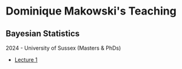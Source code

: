 # Dominique Makowski's Teaching

## Bayesian Statistics
2024 - University of Sussex (Masters & PhDs)

- [Lecture 1](https://dominiquemakowski.github.io/teaching/BayesianStatistics/2024/)
